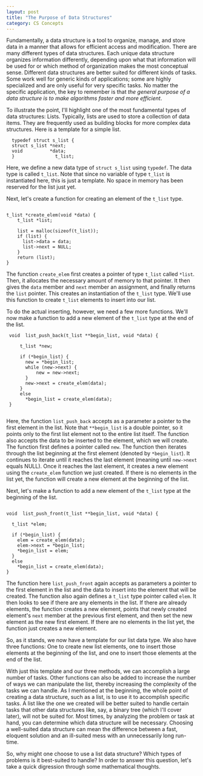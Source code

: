 ```yaml
---
layout: post
title: "The Purpose of Data Structures"
category: CS Concepts
---
```


Fundamentally, a data structure is a tool to organize, manage, and store data in a manner that allows for efficient access and modification. There are many different types of data structures. Each unique data structure organizes information differently, depending upon what that information will be used for or which method of organization makes the most conceptual sense. Different data structures are better suited for different kinds of tasks. Some work well for generic kinds of applications; some are highly specialized and are only useful for very specific tasks. No matter the specific application, the key to remember is that *the general purpose of a data structure is to make algorithms faster and more efficient*.

To illustrate the point, I'll highlight one of the most fundamental types of data structures: Lists. Typically, lists are used to store a collection of data items. They are frequently used as building blocks for more complex data structures. Here is a template for a simple list.


```
  typedef struct s_list {
  struct s_list *next;
  void          *data;
  }               t_list;
```


Here, we define a new data type of ```struct s_list``` using ```typedef```. The data type is called ```t_list```. Note that since no variable of type ```t_list``` is instantiated here, this is just a template. No space in memory has been reserved for the list just yet. 

Next, let's create a function for creating an element of the ```t_list``` type. 

```

t_list *create_elem(void *data) {
    t_list *list;
    
    list = malloc(sizeof(t_list));
    if (list) {
      list->data = data;
      list->next = NULL;
    }
    return (list);
}

```

The function ```create_elem``` first creates a pointer of type ```t_list``` called ```*list```. Then, it allocates the necessary amount of memory to that pointer. It then gives the ```data``` member and ```next``` member an assignment, and finally returns the ```list``` pointer. This creates an instantiation of the ```t_list``` type. We'll use this function to create ```t_list``` elements to insert into our list. 

To do the actual inserting, however, we need a few more functions. We'll now make a function to add a new element of the ```t_list``` type at the end of the list. 
 
 ```
  void  list_push_back(t_list **begin_list, void *data) {
    
      t_list *new;
      
      if (*begin_list) {
        new = *begin_list;
        while (new->next) {
            new = new->next;
        }
        new->next = create_elem(data);
      }
      else
        *begin_list = create_elem(data);
  }
  
 ```

Here, the function ```list_push_back``` accepts as a parameter a pointer to the first element in the list. Note that ```**begin_list``` is a double pointer, so it points only to the first list element not to the entire list itself. The function also accepts the data to be inserted to the element, which we will create. The function first defines a pointer called ```new```. The function then iterates through the list beginning at the first element (denoted by ```*begin_list```). It continues to iterate until it reaches the last element (meaning until ```new->next``` equals NULL). Once it reaches the last element, it creates a new element using the ```create_elem``` function we just created. If there is no elements in the list yet, the function will create a new element at the beginning of the list. 

Next, let's make a function to add a new element of the ```t_list``` type at the beginning of the list. 

```

void  list_push_front(t_list **begin_list, void *data) {
  
  t_list *elem;
  
  if (*begin_list) {
    elem = create_elem(data);
    elem->next = *begin_list;
    *begin_list = elem;
  }
  else
    *begin_list = create_elem(data);
}

```

The function here ```list_push_front``` again accepts as parameters a pointer to the first element in the list and the data to insert into the element that will be created. The function also again defines a ```t_list``` type pointer called ```elem```. It then looks to see if there are any elements in the list. If there are already elements, the function creates a new element, points that newly created element's ```next``` member at the previous first element, and then set the new element as the new first element. If there are no elements in the list yet, the function just creates a new element. 

So, as it stands, we now have a template for our list data type. We also have three functions: One to create new list elements, one to insert those elements at the beginning of the list, and one to insert those elements at the end of the list.  

With just this template and our three methods, we can accomplish a large number of tasks. Other functions can also be added to increase the number of ways we can manipulate the list, thereby increasing the complexity of the tasks we can handle. As I mentioned at the beginning, the whole point of creating a data structure, such as a list, is to use it to accomplish specific tasks. A list like the one we created will be better suited to handle certain tasks that other data structures like, say, a binary tree (which I'll cover later), will not be suited for. Most times, by analyzing the problem or task at hand, you can determine which data structure will be necessary. Choosing a well-suited data structure can mean the difference between a fast, eloquent solution and an ill-suited mess with an unnecessarily long run-time.  

So, why might one choose to use a list data structure? Which types of problems is it best-suited to handle? In order to answer this question, let's take a quick digression through some mathematical thoughts. 
  


   